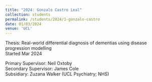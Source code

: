 ```yaml
---
title: "2024: Gonzalo Castro Leal"
collection: students
permalink: /students/2024/1-gonzalo-castro
date: 01/03/2024
venue: 'UCL'
---
```

Thesis: Real-world differential diagnosis of dementias using disease progression modelling<br/>
Started Mar 2024

Primary Supervisor: Neil Oxtoby<br/>
Secondary Supervisor: James Cole<br/>
Subsidiary: Zuzana Walker (UCL Psychiatry; NHS)